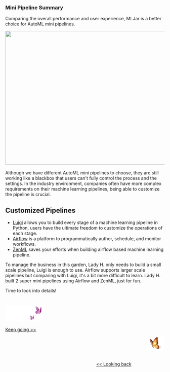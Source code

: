### Mini Pipeline Summary

Comparing the overall performance and user experience, MLJar is a better choice for AutoML mini pipelines.

<p align="center">
<img src="https://github.com/lady-h-world/My_Garden/blob/main/images/Garden_Market_images/mini_pipeline/tb4.2.png" width="730" height="422" />
</p>

Although we have different AutoML mini pipelines to choose, they are still working like a blackbox that users can't fully control the process and the settings. In the industry environment, companies often have more complex requirements on their machine learning pipelines, being able to customize the pipeline is crucial.

## Customized Pipelines

* [Luigi][1] allows you to build every stage of a machine learning pipeline in Python, users have the ultimate freedom to customize the operations of each stage.
* [Airflow][2] is a platform to programmatically author, schedule, and monitor workflows.
* [ZenML][3] saves your efforts when building airflow based machine learning pipeline.

To manage the business in this garden, Lady H. only needs to build a small scale pipeline, Luigi is enough to use. Airflow supports larger scale pipelines but comparing with Luigi, it's a bit more difficult to learn. Lady H. built 2 super mini pipelines using Airflow and ZenML, just for fun.

Time to look into details!

#
<p align="left">
<img src="https://github.com/lady-h-world/My_Garden/blob/main/images/follow_us.png" width="120" height="50" />
</p>

[Keep going >>][4]

<p align="right">
<img src="https://github.com/lady-h-world/My_Garden/blob/main/images/going_back.png" width="60" height="44" />
</p>

&nbsp;&nbsp;&nbsp;&nbsp;&nbsp;&nbsp;&nbsp;&nbsp;&nbsp;&nbsp;&nbsp;&nbsp;&nbsp;&nbsp;&nbsp;&nbsp;&nbsp;&nbsp;&nbsp;&nbsp;&nbsp;&nbsp;&nbsp;&nbsp;&nbsp;&nbsp;&nbsp;&nbsp;&nbsp;&nbsp;&nbsp;&nbsp;&nbsp;&nbsp;&nbsp;&nbsp;&nbsp;&nbsp;&nbsp;&nbsp;&nbsp;&nbsp;&nbsp;&nbsp;&nbsp;&nbsp;&nbsp;&nbsp;&nbsp;&nbsp;&nbsp;&nbsp;&nbsp;&nbsp;&nbsp;&nbsp;&nbsp;&nbsp;&nbsp;&nbsp;&nbsp;&nbsp;&nbsp;&nbsp;&nbsp;&nbsp;&nbsp;&nbsp;&nbsp;&nbsp;&nbsp;&nbsp;&nbsp;&nbsp;&nbsp;&nbsp;&nbsp;&nbsp;&nbsp;&nbsp;&nbsp;&nbsp;&nbsp;&nbsp;&nbsp;&nbsp;&nbsp;&nbsp;&nbsp;&nbsp;&nbsp;&nbsp;&nbsp;&nbsp;&nbsp;&nbsp;&nbsp;&nbsp;&nbsp;&nbsp;&nbsp;&nbsp;&nbsp;&nbsp;&nbsp;&nbsp;&nbsp;&nbsp;&nbsp;&nbsp;&nbsp;&nbsp;&nbsp;&nbsp;&nbsp;&nbsp;&nbsp;&nbsp;&nbsp;&nbsp;&nbsp;&nbsp;&nbsp;&nbsp;&nbsp;&nbsp;&nbsp;&nbsp;&nbsp;&nbsp;&nbsp;&nbsp;&nbsp;&nbsp;&nbsp;&nbsp;&nbsp;&nbsp;&nbsp;&nbsp;&nbsp;&nbsp;&nbsp;&nbsp;&nbsp;&nbsp;&nbsp;&nbsp;&nbsp;&nbsp;&nbsp;&nbsp;&nbsp;&nbsp;&nbsp;&nbsp;&nbsp;&nbsp;&nbsp;&nbsp;&nbsp;&nbsp;&nbsp;&nbsp;&nbsp;&nbsp;&nbsp;&nbsp;&nbsp;&nbsp;&nbsp;&nbsp;&nbsp;&nbsp;&nbsp;&nbsp;&nbsp;&nbsp;&nbsp;&nbsp;&nbsp;&nbsp;&nbsp;&nbsp;&nbsp;&nbsp;&nbsp;&nbsp;&nbsp;&nbsp;&nbsp;&nbsp;&nbsp;&nbsp;&nbsp;&nbsp;&nbsp;&nbsp;&nbsp;&nbsp; [<< Looking back][5]
 



[1]:https://github.com/spotify/luigi
[2]:https://github.com/apache/airflow
[3]:https://github.com/zenml-io/zenml
[4]:https://github.com/lady-h-world/My_Garden/blob/main/reading_pages/Garden_Market/mini_pipeline6.md
[5]:https://github.com/lady-h-world/My_Garden/blob/main/reading_pages/Garden_Market/mini_pipeline4.md




